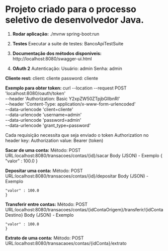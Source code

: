 # Projeto criado para o processo seletivo de desenvolvedor Java.

1. **Rodar aplicação:**
./mvnw spring-boot:run

2. **Testes**
Executar a suite de testes: BancoApiTestSuite

3. **Documentação dos métodos disponiveis:**
http://localhost:8080/swagger-ui.html

4. **OAuth 2**
Autenticação:
Usuário: admin
Senha: admin

**Cliente rest:**
client: cliente
password: cliente

**Exemplo para obter token:**
curl --location --request POST 'localhost:8080/oauth/token' \
--header 'Authorization: Basic Y2xpZW50ZTpjbGllbnRl' \
--header 'Content-Type: application/x-www-form-urlencoded' \
--data-urlencode 'client=cliente' \
--data-urlencode 'username=admin' \
--data-urlencode 'password=admin' \
--data-urlencode 'grant_type=password'

Cada requisição necessita que seja enviado o token Authorization no header
key: Authorization 
value: Bearer (token)

**Sacar de uma conta:**
Método: POST
URL:localhost:8080/transacoes/contas/{id}/sacar
Body (JSON) - Exemplo
{
"valor" : 100.0
}

**Depositar uma conta:**
Método: POST
URL:localhost:8080/transacoes/contas/{id}/depositar
Body (JSON) - Exemplo
```{
"valor" : 100.0
}
```

**Transferir entre contas:**
Método: POST
URL:localhost:8080/transacoes/contas/{idContaOrigem}/transferir/{idContaDestino}
Body (JSON) - Exemplo
```{
"valor" : 100.0
}
```

**Extrato de uma conta:**
Método: POST
URL:localhost:8080/transacaoes/contas/{idConta}/extrato


